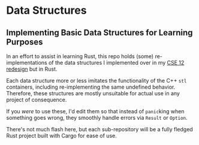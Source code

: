 # Data Structures
## Implementing Basic Data Structures for Learning Purposes

In an effort to assist in learning Rust, this repo holds (some) re-implementations of the
data structures I implemented over in my [CSE 12 redesign](https://github.com/nate-browne/CSE12_Redesign) but in Rust.

Each data structure more or less imitates the functionality of the C++ `stl` containers, including re-implementing the same
undefined behavior. Therefore, these structures are mostly unsuitable for actual use in any project of consequence.

If you _were_ to use these, I'd edit them so that instead of `panic`king when something goes wrong, they smoothly handle errors via `Result` or `Option`.

There's not much flash here, but each sub-repository will be a fully fledged Rust
project built with Cargo for ease of use.

